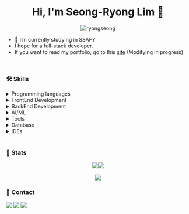 <h1 align="center">Hi, I'm Seong-Ryong Lim 👋</h1>
<div align="center">
   <img src="https://komarev.com/ghpvc/?username=ryongseong&label=Welcome&color=0e75b6&style=for-the-badge" alt="ryongseong" />
</div>

- 🌱 I’m currently studying in SSAFY
- I hope for a full-stack developer.
- If you want to read my portfolio, go to this [site](https://ryongseong.im) (Modifying in progress)
<br />
<!-- <p align="center">
   <img align="center" src="https://github-profile-trophy.vercel.app/?username=ryongseong&title=MultiLanguage,Commits,PullRequest,Repositories,Experience,Followers&theme=monokai&margin-w=15&no-bg=true&no-frame=true" alt="ryongseong" />
</p>
<br /> -->
<h3>🛠️ Skills</h3>
<details>
<summary>Programming languages</summary>
<img src='https://skillicons.dev/icons?i=python,javascript,typescript'/>
</details>
<details>
<summary>FrontEnd Development</summary>
<img src='https://skillicons.dev/icons?i=react,vue,nextjs,svelte,sass,tailwind,yarn'/>
</details>
<details>
<summary>BackEnd Development</summary>
<img src='https://skillicons.dev/icons?i=nodejs,express,fastapi,django'/>
</details>
<details>
<summary>AI/ML</summary>
<img src='https://skillicons.dev/icons?i=pytorch,tensorflow,opencv'/>
</details>
<details>
<summary>Tools</summary>
<img src='https://skillicons.dev/icons?i=git,github,gitlab,docker,postman,notion'/>
</details>
<details>
<summary>Database</summary>
<img src='https://skillicons.dev/icons?i=mysql,postgres,mongo,redis,elasticsearch,sqlite'/>
</details>
<details>
<summary>IDEs</summary>
<img src='https://skillicons.dev/icons?i=vscode,idea,webstorm,pycharm'/>
</details>
<br />
<h3>📜 Stats</h3>
<div align='center'>
   <a href="https://github.com/ryongseong/github-stats">
      <img align='center' src="https://github.com/ryongseong/github-stats-transparent/blob/output/generated/overview.svg"/><img align='center' src="https://github.com/ryongseong/github-stats-transparent/blob/output/generated/languages.svg"/>
   </a>
</div>
<br />
<div align='center'>
   <a href="https://velog.io/@ryongseong/posts">
      <img align='center' src="https://velog-readme-stats.vercel.app/api/list?name=ryongseong" />
   </a>
</div>

<h3>💬 Contact</h3>
<div>
   <a href="mailto:ryongseong.dev@gmail.com"><img src="https://skillicons.dev/icons?i=gmail"/></a>
   <a href="https://www.linkedin.com/in/seongryong-lim-962a0330a/"><img src="https://skillicons.dev/icons?i=linkedin"/></a>
   <a href="https://www.instagram.com/ryong._.seong/"><img src="https://skillicons.dev/icons?i=instagram"/></a>
</div>
